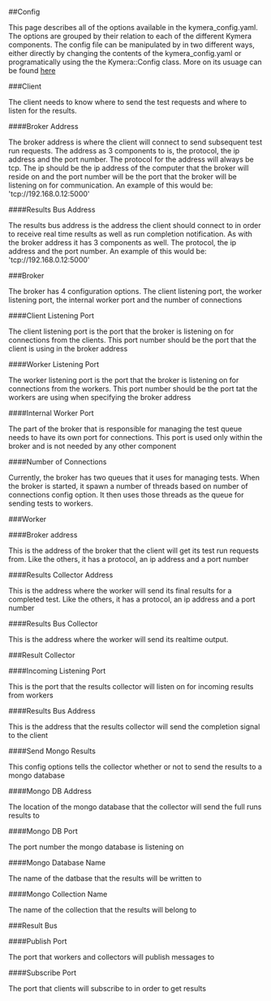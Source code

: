 ##Config

This page describes all of the options available in the kymera_config.yaml. The options are grouped by their relation to each of the different Kymera components.
The config file can be manipulated by in two different ways, either directly by changing the contents of the kymera_config.yaml or programatically using
the the Kymera::Config class. More on its usuage can be found [here](config_class.md)

###Client

The client needs to know where to send the test requests and where to listen for the results.

####Broker Address

The broker address is where the client will connect to send subsequent test run requests. The address as 3 components to is,
the protocol, the ip address and the port number.  The protocol for the address will always be tcp. The ip should be the ip address
of the computer that the broker will reside on and the port number will be the port that the broker will be listening on for communication.
An example of this would be: 'tcp://192.168.0.12:5000'

####Results Bus Address

The results bus address is the address the client should connect to in order to receive real time results as well as run completion notification.
As with the broker address it has 3 components as well. The protocol, the ip address and the port number.
An example of this would be: 'tcp://192.168.0.12:5000'

###Broker

The broker has 4 configuration options. The client listening port, the worker listening port, the internal worker port and the number of connections

####Client Listening Port

The client listening port is the port that the broker is listening on for connections from the clients. This port number should be the port that the client
is using in the broker address

####Worker Listening Port

The worker listening port is the port that the broker is listening on for connections from the workers. This port number should be the port tat the workers
are using when specifying the broker address

####Internal Worker Port

The part of the broker that is responsible for managing the test queue needs to have its own port for connections. This port is used only within the broker
and is not needed by any other component

####Number of Connections

Currently, the broker has two queues that it uses for managing tests.  When the broker is started, it spawn a number of threads based on number of connections
config option. It then uses those threads as the queue for sending tests to workers.

###Worker

####Broker address

This is the address of the broker that the client will get its test run requests from. Like the others, it has a protocol, an ip address and a port number

####Results Collector Address

This is the address where the worker will send its final results for a completed test. Like the others, it has a protocol, an ip address and a port number

####Results Bus Collector

This is the address where the worker will send its realtime output.

###Result Collector

####Incoming Listening Port

This is the port that the results collector will listen on for incoming results from workers

####Results Bus Address

This is the address that the results collector will send the completion signal to the client

####Send Mongo Results

This config options tells the collector whether or not to send the results to a mongo database

####Mongo DB Address

The location of the mongo database that the collector will send the full runs results to

####Mongo DB Port

The port number the mongo database is listening on

####Mongo Database Name

The name of the datbase that the results will be written to

####Mongo Collection Name

The name of the collection that the results will belong to

###Result Bus

####Publish Port

The port that workers and collectors will publish messages to

####Subscribe Port

The port that clients will subscribe to in order to get results